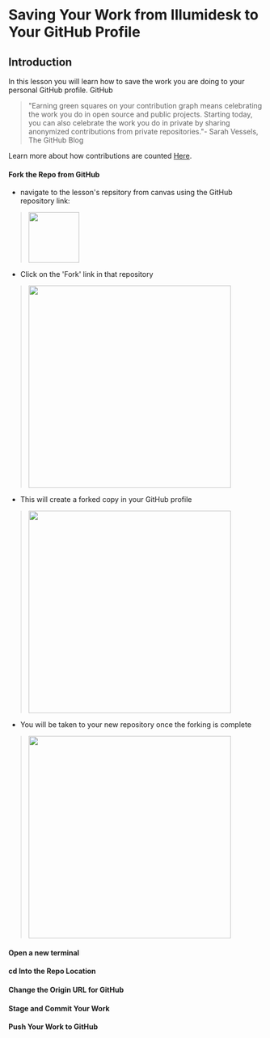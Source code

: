 # Saving Your Work from Illumidesk to Your GitHub Profile

## Introduction

In this lesson you will learn how to save the work you are doing to your personal GitHub profile.  GitHub

> "Earning green squares on your contribution graph means celebrating the work you do in open source and public projects. Starting today, you can also celebrate the work you do in private by sharing anonymized contributions from private repositories."- Sarah Vessels, The GitHub Blog

Learn more about how contributions are counted [Here](https://docs.github.com/en/github/setting-up-and-managing-your-github-profile/viewing-contributions-on-your-profile).

#### Fork the Repo from GitHub  

- navigate to the lesson's repsitory from canvas using the GitHub repository link:
> <img src='https://raw.githubusercontent.com/learn-co-curriculum/dsc-saving-illumidesk-work-to-github/master/images/octacat.png' width='100'>  
- Click on the 'Fork' link in that repository  

><img src='https://raw.githubusercontent.com/learn-co-curriculum/dsc-saving-illumidesk-work-to-github/master/images/fork-repo.png' width='400'>  

- This will create a forked copy in your GitHub profile 

> <img src='https://raw.githubusercontent.com/learn-co-curriculum/dsc-saving-illumidesk-work-to-github/master/images/forking.png' width='400'>  

- You will be taken to your new repository once the forking is complete  

> <img src='https://raw.githubusercontent.com/learn-co-curriculum/dsc-saving-illumidesk-work-to-github/master/images/your-fork.png' width='400'>

#### Open a new terminal

#### cd Into the Repo Location

#### Change the Origin URL for GitHub

#### Stage and Commit Your Work

#### Push Your Work to GitHub
